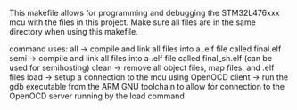 This makefile allows for programming and debugging the STM32L476xxx mcu with the files in this project.
Make sure all files are in the same directory when using this makefile.


command uses:
all -> compile and link all files into a .elf file called final.elf 
semi -> compile and link all files into a .elf file called final_sh.elf (can be used for semihosting)
clean -> remove all object files, map files, and .elf files
load -> setup a connection to the mcu using OpenOCD
client -> run the gdb executable from the ARM GNU toolchain to allow for connection to the OpenOCD server running by the load command
